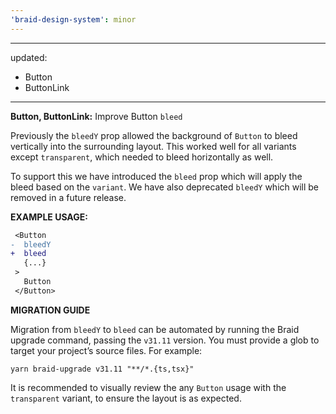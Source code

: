```yaml
---
'braid-design-system': minor
---
```


---
updated:
  - Button
  - ButtonLink
---

**Button, ButtonLink:** Improve Button `bleed`

Previously the `bleedY` prop allowed the background of `Button` to bleed vertically into the surrounding layout. This worked well for all variants except `transparent`, which needed to bleed horizontally as well.

To support this we have introduced the `bleed` prop which will apply the bleed based on the `variant`. We have also deprecated `bleedY` which will be removed in a future release.


**EXAMPLE USAGE:**
```diff
 <Button
-  bleedY
+  bleed
   {...}
 >
   Button
 </Button>
```

**MIGRATION GUIDE**

Migration from `bleedY` to `bleed` can be automated by running the Braid upgrade command, passing the `v31.11` version. You must provide a glob to target your project’s source files. For example:

```
yarn braid-upgrade v31.11 "**/*.{ts,tsx}"
```

It is recommended to visually review the any `Button` usage with the `transparent` variant, to ensure the layout is as expected.
